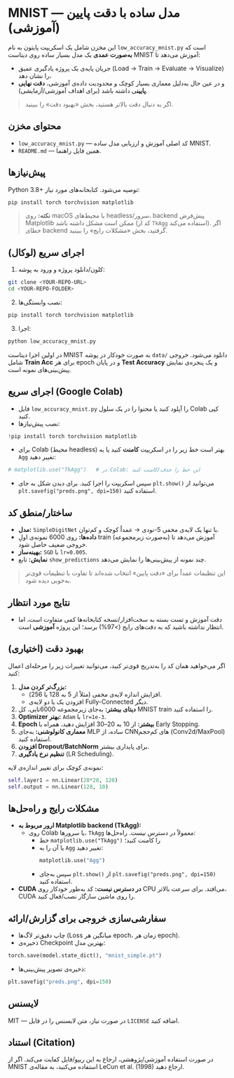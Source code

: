 
# MNIST — مدل ساده با دقت پایین (آموزشی)

این مخزن شامل یک اسکریپت پایتون به نام `low_accuracy_mnist.py` است که **به‌صورت عمدی** یک مدل بسیار ساده روی دیتاست MNIST آموزش می‌دهد تا:
- جریان پایه‌ی یک پروژه یادگیری عمیق (Load → Train → Evaluate → Visualize) را نشان دهد،
- و در عین حال به‌دلیل معماری بسیار کوچک و محدودیت داده‌ی آموزشی، **دقت نهایی پایین**ی داشته باشد (برای اهداف آموزشی/آزمایشی).

> اگر به دنبال دقت بالاتر هستید، بخش «بهبود دقت» را ببینید.


## محتوای مخزن
- `low_accuracy_mnist.py` — کد اصلی آموزش و ارزیابی مدل ساده MNIST.
- `README.md` — همین فایل راهنما.


## پیش‌نیازها
Python 3.8+ توصیه می‌شود. کتابخانه‌های مورد نیاز:
```bash
pip install torch torchvision matplotlib
```
> **نکته:** روی macOS یا محیط‌های headless/سرور، backend پیش‌فرض Matplotlib ممکن است مشکل داشته باشد (کد از `TkAgg` استفاده می‌کند). اگر خطای backend گرفتید، بخش «مشکلات رایج» را ببینید.


## اجرای سریع (لوکال)
1) کلون/دانلود پروژه و ورود به پوشه:
```bash
git clone <YOUR-REPO-URL>
cd <YOUR-REPO-FOLDER>
```
2) نصب وابستگی‌ها:
```bash
pip install torch torchvision matplotlib
```
3) اجرا:
```bash
python low_accuracy_mnist.py
```
در اولین اجرا دیتاست MNIST به صورت خودکار در پوشه `data/` دانلود می‌شود. خروجی شامل **Train Acc** برای هر epoch و در پایان **Test Accuracy** و یک پنجره‌ی نمایش پیش‌بینی‌های نمونه است.


## اجرای سریع (Google Colab)
- فایل `low_accuracy_mnist.py` را آپلود کنید یا محتوا را در یک سلول Colab کپی کنید.
- نصب پیش‌نیازها:
```python
!pip install torch torchvision matplotlib
```
- برای Colab (محیط headless) بهتر است خط زیر را در اسکریپت **کامنت** کنید یا به `Agg` تغییر دهید:
```python
# matplotlib.use("TkAgg")   # در Colab: این خط را حذف/کامنت کنید
```
- سپس اسکریپت را اجرا کنید. برای دیدن شکل به جای `plt.show()` می‌توانید از `plt.savefig("preds.png", dpi=150)` استفاده کنید.


## ساختار/منطق کد
- **مدل:** `SimpleDigitNet` با تنها یک لایه‌ی مخفی 5-نودی → عمداً کوچک و کم‌توان.
- **داده‌ها:** روی 6000 نمونه‌ی اولِ train (به‌صورت زیرمجموعه) آموزش می‌دهد تا خروجی ضعیف حاصل شود.
- **بهینه‌ساز:** `SGD` با `lr=0.005`.
- **نمایش:** تابع `show_predictions` چند نمونه از پیش‌بینی‌ها را نمایش می‌دهد.

> این تنظیمات عمداً برای «دقت پایین» انتخاب شده‌اند تا تفاوت با تنظیمات قوی‌تر به‌خوبی دیده شود.


## نتایج مورد انتظار
- دقت آموزش و تست بسته به سخت‌افزار/نسخه کتابخانه‌ها کمی متفاوت است، اما انتظار نداشته باشید که به دقت‌های رایج (>97%) برسد؛ این پروژه **آموزشی** است.


## بهبود دقت (اختیاری)
اگر می‌خواهید همان کد را به‌تدریج قوی‌تر کنید، می‌توانید تغییرات زیر را مرحله‌ای اعمال کنید:
1) **بزرگ‌تر کردن مدل:**
   - افزایش اندازه لایه‌ی مخفی (مثلاً از 5 به 128 یا 256).
   - افزودن یک یا دو لایه‌ی Fully-Connected دیگر.
2) **دیتای بیشتر:** به‌جای زیرمجموعه 6000تایی، کل MNIST train را استفاده کنید.
3) **Optimizer بهتر:** `Adam` با `lr=1e-3`.
4) **Epoch بیشتر:** از 10 به 20–30 افزایش دهید، همراه با Early Stopping.
5) **معماری کانولوشنی:** به‌جای MLP ساده، از CNNهای کم‌حجم (Conv2d/MaxPool) استفاده کنید.
6) **افزودن Dropout/BatchNorm** برای پایداری بیشتر.
7) **تنظیم نرخ یادگیری** (LR Scheduling).

نمونه‌ی کوچک برای تغییر اندازه‌ی لایه:
```python
self.layer1 = nn.Linear(28*28, 128)
self.output = nn.Linear(128, 10)
```


## مشکلات رایج و راه‌حل‌ها
- **ارور مربوط به Matplotlib backend (TkAgg):**
  - روی Colab یا سرورها، `TkAgg` معمولاً در دسترس نیست. راه‌حل‌ها:
    - خط `matplotlib.use("TkAgg")` را کامنت کنید؛
    - یا آن را به `Agg` تغییر دهید:
      ```python
      matplotlib.use("Agg")
      ```
    - سپس به‌جای `plt.show()` از `plt.savefig("preds.png", dpi=150)` استفاده کنید.
- **CUDA در دسترس نیست:** کد به‌طور خودکار روی CPU می‌افتد. برای سرعت بالاتر، CUDA را روی ماشین سازگار نصب/فعال کنید.


## سفارشی‌سازی خروجی برای گزارش/ارائه
- چاپ دقیق‌تر لاگ‌ها (Loss میانگین هر epoch، زمان هر epoch).
- ذخیره‌ی Checkpoint بهترین مدل:
```python
torch.save(model.state_dict(), "mnist_simple.pt")
```
- ذخیره‌ی تصویر پیش‌بینی‌ها:
```python
plt.savefig("preds.png", dpi=150)
```


## لایسنس
MIT — در صورت نیاز، متن لایسنس را در فایل `LICENSE` اضافه کنید.


## استناد (Citation)
در صورت استفاده آموزشی/پژوهشی، ارجاع به این ریپو/فایل کفایت می‌کند. اگر از MNIST استفاده می‌کنید، به مقاله‌ی LeCun et al. (1998) ارجاع دهید.
